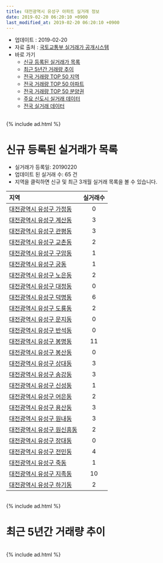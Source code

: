```yaml
---
title: 대전광역시 유성구 아파트 실거래 정보
date: 2019-02-20 06:20:10 +0900
last_modified_at: 2019-02-20 06:20:10 +0900
---
```


* 업데이트 : 2019-02-20
* 자료 출처 : [국토교통부 실거래가 공개시스템](http://rt.molit.go.kr)
* 바로 가기
    * [신규 등록된 실거래가 목록](#신규-등록된-실거래가-목록)
    * [최근 5년간 거래량 추이](#최근-5년간-거래량-추이)
    * [전국 거래량 TOP 50 지역](https://inasie.github.io/apt-trade-info/최근-3개월-전국에서-가장-거래가-많이-발생한-지역)
    * [전국 거래량 TOP 50 아파트](https://inasie.github.io/apt-trade-info/최근-3개월-전국에서-가장-거래가-많이-발생한-아파트)
    * [전국 거래량 TOP 50 분양권](https://inasie.github.io/apt-trade-info/최근-3개월-전국에서-가장-거래가-많이-발생한-분양권)
    * [주요 신도시 실거래 데이터](https://inasie.github.io/apt-trade-info/주요-신도시)
    * [전국 실거래 데이터](https://inasie.github.io/apt-trade-info/전국)

<br>
{% include ad.html %}
<br>

# 신규 등록된 실거래가 목록
* 실거래가 등록일: 20190220
* 업데이트 된 실거래 수: 65 건
* 지역을 클릭하면 신규 및 최근 3개월 실거래 목록을 볼 수 있습니다.


|지역|실거래수|
|:---|:---:|
|[대전광역시 유성구 가정동](https://inasie.github.io/apt-trade-info/대전광역시-유성구-가정동)|0|
|[대전광역시 유성구 계산동](https://inasie.github.io/apt-trade-info/대전광역시-유성구-계산동)|3|
|[대전광역시 유성구 관평동](https://inasie.github.io/apt-trade-info/대전광역시-유성구-관평동)|3|
|[대전광역시 유성구 교촌동](https://inasie.github.io/apt-trade-info/대전광역시-유성구-교촌동)|2|
|[대전광역시 유성구 구암동](https://inasie.github.io/apt-trade-info/대전광역시-유성구-구암동)|1|
|[대전광역시 유성구 궁동](https://inasie.github.io/apt-trade-info/대전광역시-유성구-궁동)|1|
|[대전광역시 유성구 노은동](https://inasie.github.io/apt-trade-info/대전광역시-유성구-노은동)|2|
|[대전광역시 유성구 대정동](https://inasie.github.io/apt-trade-info/대전광역시-유성구-대정동)|0|
|[대전광역시 유성구 덕명동](https://inasie.github.io/apt-trade-info/대전광역시-유성구-덕명동)|6|
|[대전광역시 유성구 도룡동](https://inasie.github.io/apt-trade-info/대전광역시-유성구-도룡동)|2|
|[대전광역시 유성구 문지동](https://inasie.github.io/apt-trade-info/대전광역시-유성구-문지동)|0|
|[대전광역시 유성구 반석동](https://inasie.github.io/apt-trade-info/대전광역시-유성구-반석동)|0|
|[대전광역시 유성구 봉명동](https://inasie.github.io/apt-trade-info/대전광역시-유성구-봉명동)|11|
|[대전광역시 유성구 봉산동](https://inasie.github.io/apt-trade-info/대전광역시-유성구-봉산동)|0|
|[대전광역시 유성구 상대동](https://inasie.github.io/apt-trade-info/대전광역시-유성구-상대동)|3|
|[대전광역시 유성구 송강동](https://inasie.github.io/apt-trade-info/대전광역시-유성구-송강동)|3|
|[대전광역시 유성구 신성동](https://inasie.github.io/apt-trade-info/대전광역시-유성구-신성동)|1|
|[대전광역시 유성구 어은동](https://inasie.github.io/apt-trade-info/대전광역시-유성구-어은동)|2|
|[대전광역시 유성구 용산동](https://inasie.github.io/apt-trade-info/대전광역시-유성구-용산동)|3|
|[대전광역시 유성구 원내동](https://inasie.github.io/apt-trade-info/대전광역시-유성구-원내동)|3|
|[대전광역시 유성구 원신흥동](https://inasie.github.io/apt-trade-info/대전광역시-유성구-원신흥동)|2|
|[대전광역시 유성구 장대동](https://inasie.github.io/apt-trade-info/대전광역시-유성구-장대동)|0|
|[대전광역시 유성구 전민동](https://inasie.github.io/apt-trade-info/대전광역시-유성구-전민동)|4|
|[대전광역시 유성구 죽동](https://inasie.github.io/apt-trade-info/대전광역시-유성구-죽동)|1|
|[대전광역시 유성구 지족동](https://inasie.github.io/apt-trade-info/대전광역시-유성구-지족동)|10|
|[대전광역시 유성구 하기동](https://inasie.github.io/apt-trade-info/대전광역시-유성구-하기동)|2|


<br>
{% include ad.html %}
<br>

# 최근 5년간 거래량 추이


<div style="width:100%;">
    <canvas id="deal_progress" height="200"></canvas>
</div>

<script>
new Chart(document.getElementById("deal_progress"), {
    type: 'line',
    data: {
        labels: ['201402','201403','201404','201405','201406','201407','201408','201409','201410','201411','201412','201501','201502','201503','201504','201505','201506','201507','201508','201509','201510','201511','201512','201601','201602','201603','201604','201605','201606','201607','201608','201609','201610','201611','201612','201701','201702','201703','201704','201705','201706','201707','201708','201709','201710','201711','201712','201801','201802','201803','201804','201805','201806','201807','201808','201809','201810','201811','201812','201901','201902'],
        datasets: [{
            label: '매매',
            pointRadius: 1,
            data: [424, 447, 313, 325, 284, 335, 335, 361, 493, 368, 404, 423, 312, 460, 410, 363, 322, 329, 319, 343, 510, 418, 448, 421, 352, 455, 454, 388, 471, 491, 533, 637, 886, 593, 482, 344, 472, 509, 362, 377, 427, 382, 429, 517, 401, 431, 436, 519, 393, 576, 393, 392, 371, 352, 540, 733, 883, 674, 465, 377, 82],
            borderColor: "rgba(255, 201, 14, 1)",
            backgroundColor: "rgba(255, 201, 14, 0.5)",
            fill: false,
            lineTension: 0
        },{
            label: '전월세',
            pointRadius: 1,
            data: [647, 616, 451, 497, 579, 551, 580, 511, 584, 571, 641, 706, 525, 497, 429, 417, 487, 461, 520, 400, 505, 460, 572, 657, 534, 483, 462, 429, 545, 473, 478, 417, 547, 543, 634, 518, 641, 463, 402, 471, 519, 469, 510, 457, 405, 525, 567, 625, 509, 549, 418, 442, 486, 463, 487, 425, 565, 521, 558, 464, 152],
            borderColor: "rgba(0, 141, 185, 1)",
            backgroundColor: "rgba(0, 141, 185, 0.5)",
            fill: false,
            lineTension: 0
        }
        ]
    },
    options: {
        responsive: true,
        title: {
            display: false
        },
        tooltips: {
            mode: 'index',
            intersect: false
        },
        hover: {
            mode: 'nearest',
            intersect: true
        },
        scales: {
            xAxes: [{
                display: true,
                scaleLabel: {
                    display: true,
                    labelString: '년/월'
                }
            }],
            yAxes: [{
                display: true,
                ticks: {
                    suggestedMin: 0,
                },
                scaleLabel: {
                    display: true,
                    labelString: '실거래 수'
                }
            }]
        }
    }
});

</script>


<br>
{% include ad.html %}
<br>

